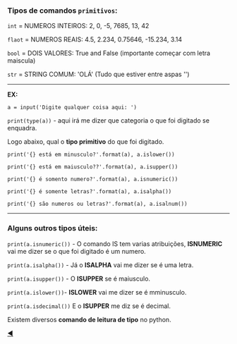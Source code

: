 ### Tipos de comandos `primitivos`:

`int` = NUMEROS INTEIROS: 2, 0, -5, 7685, 13, 42

`flaot` = NUMEROS REAIS: 4.5, 2.234, 0.75646, -15.234, 3.14

`bool` = DOIS VALORES: True and False (importante começar com letra maiscula)

`str` = STRING COMUM: 'OLÁ' (Tudo que estiver entre aspas '')

---
**EX:**

`a = input('Digite qualquer coisa aqui: ')`

`print(type(a))` - aqui irá me dizer que categoria o que foi digitado se enquadra.

Logo abaixo, qual o **tipo primitivo** do que foi digitado.

`print('{} está em minusculo?'.format(a), a.islower())`

`print('{} está em maiusculo??'.format(a), a.isupper())`

`print('{} é somento numero?'.format(a), a.isnumeric())`

`print('{} é somente letras?'.format(a), a.isalpha())`

`print('{} são numeros ou letras?'.format(a), a.isalnum())`


---

### Alguns outros tipos úteis:

`print(a.isnumeric())` - O comando IS tem varias atribuições, **ISNUMERIC** vai me dizer se o que foi digitado é um numero.

`print(a.isalpha())` - Já o **ISALPHA** vai me dizer se é uma letra.

`print(a.isupper())` - O **ISUPPER** se é maiusculo.

`print(a.islower())`- **ISLOWER** vai me dizer se é mminusculo.

`print(a.isdecimal())` E o **ISUPPER** me diz se é decimal.

Existem diversos **comando de leitura de tipo** no python.

[:arrow_backward:](https://github.com/duartecgustavo/Python-Progress/blob/master/conteudo/indice.md)
